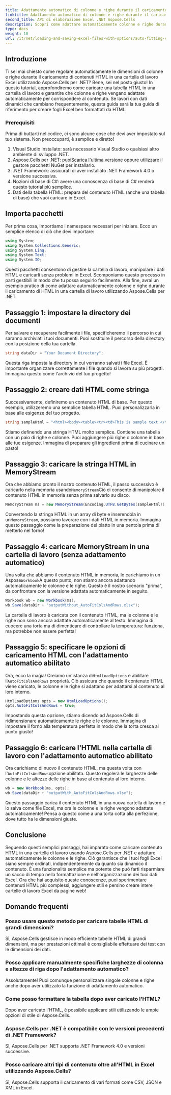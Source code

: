 ```yaml
---
title: Adattamento automatico di colonne e righe durante il caricamento di HTML nella cartella di lavoro
linktitle: Adattamento automatico di colonne e righe durante il caricamento di HTML nella cartella di lavoro
second_title: API di elaborazione Excel .NET Aspose.Cells
description: Scopri come adattare automaticamente colonne e righe durante il caricamento di codice HTML in Excel utilizzando Aspose.Cells per .NET. Guida dettagliata inclusa.
type: docs
weight: 10
url: /it/net/loading-and-saving-excel-files-with-options/auto-fitting-columns-and-rows/
---
```

## Introduzione
Ti sei mai chiesto come regolare automaticamente le dimensioni di colonne e righe durante il caricamento di contenuti HTML in una cartella di lavoro Excel utilizzando Aspose.Cells per .NET? Bene, sei nel posto giusto! In questo tutorial, approfondiremo come caricare una tabella HTML in una cartella di lavoro e garantire che colonne e righe vengano adattate automaticamente per corrispondere al contenuto. Se lavori con dati dinamici che cambiano frequentemente, questa guida sarà la tua guida di riferimento per creare fogli Excel ben formattati da HTML.
### Prerequisiti
Prima di buttarti nel codice, ci sono alcune cose che devi aver impostato sul tuo sistema. Non preoccuparti, è semplice e diretto!
1. Visual Studio installato: sarà necessario Visual Studio o qualsiasi altro ambiente di sviluppo .NET.
2.  Aspose.Cells per .NET: puoi[Scarica l'ultima versione](https://releases.aspose.com/cells/net/) oppure utilizzare il gestore pacchetti NuGet per installarlo.
3. .NET Framework: assicurati di aver installato .NET Framework 4.0 o versione successiva.
4. Nozioni di base di C#: avere una conoscenza di base di C# renderà questo tutorial più semplice.
5. Dati della tabella HTML: prepara del contenuto HTML (anche una tabella di base) che vuoi caricare in Excel.
## Importa pacchetti
Per prima cosa, importiamo i namespace necessari per iniziare. Ecco un semplice elenco di ciò che devi importare:
```csharp
using System;
using System.Collections.Generic;
using System.Linq;
using System.Text;
using System.IO;
```
Questi pacchetti consentono di gestire la cartella di lavoro, manipolare i dati HTML e caricarli senza problemi in Excel.
Scomponiamo questo processo in parti gestibili in modo che tu possa seguirlo facilmente. Alla fine, avrai un esempio pratico di come adattare automaticamente colonne e righe durante il caricamento di HTML in una cartella di lavoro utilizzando Aspose.Cells per .NET.
## Passaggio 1: impostare la directory dei documenti
Per salvare e recuperare facilmente i file, specificheremo il percorso in cui saranno archiviati i tuoi documenti. Puoi sostituire il percorso della directory con la posizione della tua cartella.
```csharp
string dataDir = "Your Document Directory";
```
Questa riga imposta la directory in cui verranno salvati i file Excel. È importante organizzare correttamente i file quando si lavora su più progetti. Immagina questo come l'archivio del tuo progetto!
## Passaggio 2: creare dati HTML come stringa
Successivamente, definiremo un contenuto HTML di base. Per questo esempio, utilizzeremo una semplice tabella HTML. Puoi personalizzarla in base alle esigenze del tuo progetto.
```csharp
string sampleHtml = "<html><body><table><tr><td>This is sample text.</td><td>Some text.</td></tr><tr><td>This is another sample text.</td><td>Some text.</td></tr></table></body></html>";
```
Stiamo definendo una stringa HTML molto semplice. Contiene una tabella con un paio di righe e colonne. Puoi aggiungere più righe o colonne in base alle tue esigenze. Immagina di preparare gli ingredienti prima di cucinare un pasto!
## Passaggio 3: caricare la stringa HTML in MemoryStream
 Ora che abbiamo pronto il nostro contenuto HTML, il passo successivo è caricarlo nella memoria usando`MemoryStream`Ciò ci consente di manipolare il contenuto HTML in memoria senza prima salvarlo su disco.
```csharp
MemoryStream ms = new MemoryStream(Encoding.UTF8.GetBytes(sampleHtml));
```
 Convertendo la stringa HTML in un array di byte e inserendola in un`MemoryStream`, possiamo lavorare con i dati HTML in memoria. Immagina questo passaggio come la preparazione del piatto in una pentola prima di metterlo nel forno!
## Passaggio 4: caricare MemoryStream in una cartella di lavoro (senza adattamento automatico)
 Una volta che abbiamo il contenuto HTML in memoria, lo carichiamo in un Aspose`Workbook`A questo punto, non stiamo ancora adattando automaticamente le colonne e le righe. Questo è il nostro scenario "prima", da confrontare con la versione adattata automaticamente in seguito.
```csharp
Workbook wb = new Workbook(ms);
wb.Save(dataDir + "outputWithout_AutoFitColsAndRows.xlsx");
```
La cartella di lavoro è caricata con il contenuto HTML, ma le colonne e le righe non sono ancora adattate automaticamente al testo. Immagina di cuocere una torta ma di dimenticare di controllare la temperatura: funziona, ma potrebbe non essere perfetta!
## Passaggio 5: specificare le opzioni di caricamento HTML con l'adattamento automatico abilitato
 Ora, ecco la magia! Creiamo un'istanza di`HtmlLoadOptions` e abilitare il`AutoFitColsAndRows` proprietà. Ciò assicura che quando il contenuto HTML viene caricato, le colonne e le righe si adattano per adattarsi al contenuto al loro interno.
```csharp
HtmlLoadOptions opts = new HtmlLoadOptions();
opts.AutoFitColsAndRows = true;
```
Impostando questa opzione, stiamo dicendo ad Aspose.Cells di ridimensionare automaticamente le righe e le colonne. Immagina di impostare il forno alla temperatura perfetta in modo che la torta cresca al punto giusto!
## Passaggio 6: caricare l'HTML nella cartella di lavoro con l'adattamento automatico abilitato
 Ora carichiamo di nuovo il contenuto HTML, ma questa volta con l'`AutoFitColsAndRows`opzione abilitata. Questo regolerà le larghezze delle colonne e le altezze delle righe in base al contenuto al loro interno.
```csharp
wb = new Workbook(ms, opts);
wb.Save(dataDir + "outputWith_AutoFitColsAndRows.xlsx");
```
Questo passaggio carica il contenuto HTML in una nuova cartella di lavoro e lo salva come file Excel, ma ora le colonne e le righe vengono adattate automaticamente! Pensa a questo come a una torta cotta alla perfezione, dove tutto ha le dimensioni giuste.
## Conclusione
Seguendo questi semplici passaggi, hai imparato come caricare contenuto HTML in una cartella di lavoro usando Aspose.Cells per .NET e adattare automaticamente le colonne e le righe. Ciò garantisce che i tuoi fogli Excel siano sempre ordinati, indipendentemente da quanto sia dinamico il contenuto. È una funzionalità semplice ma potente che può farti risparmiare un sacco di tempo nella formattazione e nell'organizzazione dei tuoi dati Excel.
Ora che hai acquisito queste conoscenze, puoi sperimentare contenuti HTML più complessi, aggiungere stili e persino creare intere cartelle di lavoro Excel da pagine web!
## Domande frequenti
### Posso usare questo metodo per caricare tabelle HTML di grandi dimensioni?
Sì, Aspose.Cells gestisce in modo efficiente tabelle HTML di grandi dimensioni, ma per prestazioni ottimali è consigliabile effettuare dei test con le dimensioni dei dati.
### Posso applicare manualmente specifiche larghezze di colonna e altezze di riga dopo l'adattamento automatico?
Assolutamente! Puoi comunque personalizzare singole colonne e righe anche dopo aver utilizzato la funzione di adattamento automatico.
### Come posso formattare la tabella dopo aver caricato l'HTML?
Dopo aver caricato l'HTML, è possibile applicare stili utilizzando le ampie opzioni di stile di Aspose.Cells.
### Aspose.Cells per .NET è compatibile con le versioni precedenti di .NET Framework?
Sì, Aspose.Cells per .NET supporta .NET Framework 4.0 e versioni successive.
### Posso caricare altri tipi di contenuto oltre all'HTML in Excel utilizzando Aspose.Cells?
Sì, Aspose.Cells supporta il caricamento di vari formati come CSV, JSON e XML in Excel.